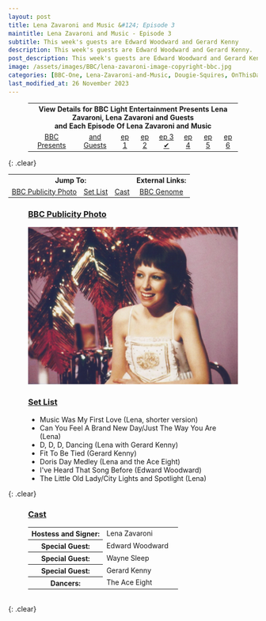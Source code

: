 ```yaml
---
layout: post
title: Lena Zavaroni and Music &#124; Episode 3
maintitle: Lena Zavaroni and Music - Episode 3
subtitle: This week's guests are Edward Woodward and Gerard Kenny
description: This week's guests are Edward Woodward and Gerard Kenny.
post_description: This week's guests are Edward Woodward and Gerard Kenny.
image: /assets/images/BBC/lena-zavaroni-image-copyright-bbc.jpg
categories: [BBC-One, Lena-Zavaroni-and-Music, Dougie-Squires, OnThisDay6June]
last_modified_at: 26 November 2023
---
```


<figure class="fig3">
<table style="text-align:center;">
<tr><th colspan="8">View Details for BBC Light Entertainment Presents Lena Zavaroni, Lena Zavaroni and Guests<br />and Each Episode Of Lena Zavaroni and Music</th></tr>
<tr><td><a href="/1979-04-01-lena-zavaroni-and-guests">BBC Presents</a></td><td><a href="/1979-04-08-lena-zavaroni-and-guests/">and Guests</a></td><td><a href="/1979-05-23-lena-zavaroni-and-music/">ep 1</a></td><td><a href="/1979-05-30-lena-zavaroni-and-music/">ep 2</a></td><td><a href="/1979-06-06-lena-zavaroni-and-music/">ep 3 &#x2714;</a></td><td><a href="/1979-06-13-lena-zavaroni-and-music/">ep 4</a></td><td><a href="/1979-06-20-lena-zavaroni-and-music/">ep 5</a></td><td><a href="/1979-06-27-lena-zavaroni-and-music/">ep 6</a></td></tr>
</table>
</figure>

{: .clear}

<table>
<tr align="center">
<th colspan="3">Jump To:</th>
<th>External Links:</th>
</tr>

<tr align="center">
<td><a href="#bbc-publicity-photo">BBC Publicity Photo</a></td>
<td><a href="#set-list">Set List</a></td>
<td><a href="#cast">Cast</a></td>
<td><a href="https://genome.ch.bbc.co.uk/schedules/bbcone/london/1979-06-06#at-19.00">BBC Genome</a></td>
</tr>
</table>

<figure class="fig1">
<figcaption>
<h3 id="bbc-publicity-photo"><a href="#bbc-publicity-photo">BBC Publicity Photo</a></h3>
</figcaption>
<a href="/assets/images/BBC/lena-zavaroni-image-copyright-bbc.jpg"><img src="/assets/images/BBC/lena-zavaroni-image-copyright-bbc.jpg" class="full-width zoom-in"></a>
</figure>

<figure class="fig2">
<figcaption>
<h3 id="set-list"><a href="#set-list">Set List</a></h3>
<ul>
<li>Music Was My First Love (Lena, shorter version)</li>
<li>Can You Feel A Brand New Day/Just The Way You Are (Lena)</li>
<li>D, D, D, Dancing (Lena with Gerard Kenny)</li>
<li>Fit To Be Tied (Gerard Kenny)</li>
<li>Doris Day Medley (Lena and the Ace Eight)</li>
<li>I've Heard That Song Before (Edward Woodward)</li>
<li>The Little Old Lady/City Lights and Spotlight (Lena)</li>
</ul>
</figcaption>
</figure>

{: .clear}

<figure class="fig3">
<h3 id="cast"><a href="#cast">Cast</a></h3>
<table>
<tr><th style="width:50%;">Hostess and Signer:</th><td style="width:50%;">Lena Zavaroni</td></tr>
<tr><th>Special Guest:</th><td>Edward Woodward</td></tr>
<tr><th>Special Guest:</th><td>Wayne Sleep</td></tr>
<tr><th>Special Guest:</th><td>Gerard Kenny</td></tr>
<tr><th>Dancers:</th><td>The Ace Eight</td></tr>
</table>
</figure>

<br />{: .clear}

